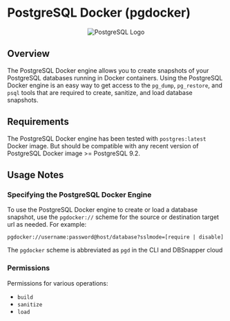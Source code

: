 # PostgreSQL Docker (pgdocker)

<p align="center">
  <img alt="PostgreSQL Logo" src="/static/postgres-icon.png"  />
</p>

## Overview

The PostgreSQL Docker engine allows you to create snapshots of your PostgreSQL databases running in Docker containers. Using the PostgreSQL Docker engine is an easy way to get access to the `pg_dump`, `pg_restore`, and `psql` tools that are required to create, sanitize, and load database snapshots. 

## Requirements

The PostgreSQL Docker engine has been tested with `postgres:latest` Docker image. But should be compatible with any recent version of PostgreSQL Docker image >= PostgreSQL 9.2.

## Usage Notes

### Specifying the PostgreSQL Docker Engine

To use the PostgreSQL Docker engine to create or load a database snapshot, use the `pgdocker://` scheme for the source or destination target url as needed. For example:

`pgdocker://username:password@host/database?sslmode=[require | disable]`

The `pgdocker` scheme is abbreviated as `pgd` in the CLI and DBSnapper cloud

### Permissions

Permissions for various operations:

- `build`
- `sanitize`
- `load`